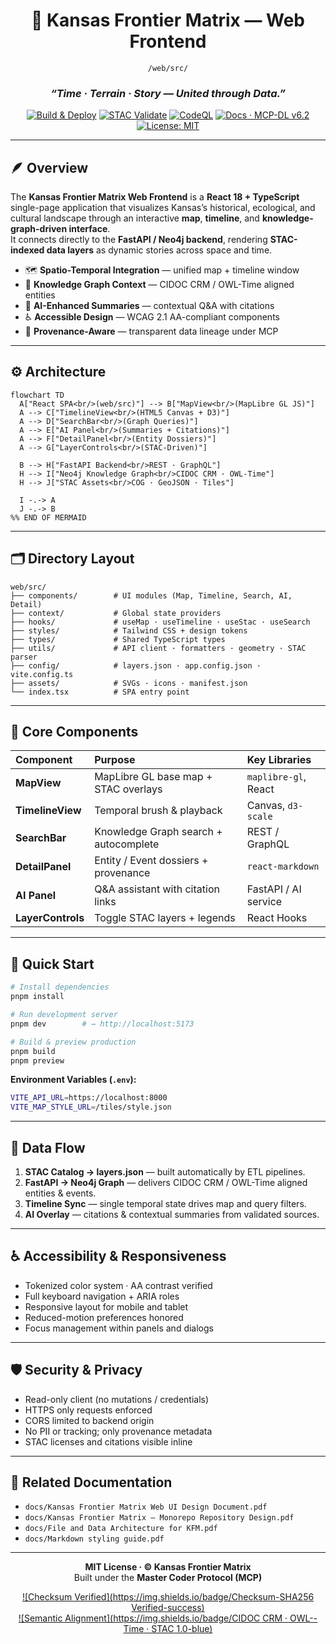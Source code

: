<div align="center">

# 🧭 Kansas Frontier Matrix — **Web Frontend**  
`/web/src/`

### *“Time · Terrain · Story — United through Data.”*

[![Build & Deploy](https://img.shields.io/github/actions/workflow/status/bartytime4life/Kansas-Frontier-Matrix/site.yml?label=Build%20%26%20Deploy)](../../../.github/workflows/site.yml)
[![STAC Validate](https://img.shields.io/badge/STAC-validate-blue)](../../../.github/workflows/stac-validate.yml)
[![CodeQL](https://img.shields.io/github/actions/workflow/status/bartytime4life/Kansas-Frontier-Matrix/codeql.yml?label=CodeQL)](../../../.github/workflows/codeql.yml)
[![Docs · MCP-DL v6.2](https://img.shields.io/badge/Docs-MCP--DL%20v6.2-green)](../../../docs/)
[![License: MIT](https://img.shields.io/badge/License-MIT-blue.svg)](../../../LICENSE)

</div>

---

## 🪶 Overview

The **Kansas Frontier Matrix Web Frontend** is a **React 18 + TypeScript** single-page application that visualizes Kansas’s historical, ecological, and cultural landscape through an interactive **map**, **timeline**, and **knowledge-graph-driven interface**.  
It connects directly to the **FastAPI / Neo4j backend**, rendering **STAC-indexed data layers** as dynamic stories across space and time.

- 🗺 **Spatio-Temporal Integration** — unified map + timeline window  
- 🧭 **Knowledge Graph Context** — CIDOC CRM / OWL-Time aligned entities  
- 🧠 **AI-Enhanced Summaries** — contextual Q&A with citations  
- ♿ **Accessible Design** — WCAG 2.1 AA-compliant components  
- 🔄 **Provenance-Aware** — transparent data lineage under MCP

---

## ⚙️ Architecture

```mermaid
flowchart TD
  A["React SPA<br/>(web/src)"] --> B["MapView<br/>(MapLibre GL JS)"]
  A --> C["TimelineView<br/>(HTML5 Canvas + D3)"]
  A --> D["SearchBar<br/>(Graph Queries)"]
  A --> E["AI Panel<br/>(Summaries + Citations)"]
  A --> F["DetailPanel<br/>(Entity Dossiers)"]
  A --> G["LayerControls<br/>(STAC-Driven)"]

  B --> H["FastAPI Backend<br/>REST · GraphQL"]
  H --> I["Neo4j Knowledge Graph<br/>CIDOC CRM · OWL-Time"]
  H --> J["STAC Assets<br/>COG · GeoJSON · Tiles"]

  I -.-> A
  J -.-> B
%% END OF MERMAID
```

---

## 🗂 Directory Layout

```text
web/src/
├── components/        # UI modules (Map, Timeline, Search, AI, Detail)
├── context/           # Global state providers
├── hooks/             # useMap · useTimeline · useStac · useSearch
├── styles/            # Tailwind CSS + design tokens
├── types/             # Shared TypeScript types
├── utils/             # API client · formatters · geometry · STAC parser
├── config/            # layers.json · app.config.json · vite.config.ts
├── assets/            # SVGs · icons · manifest.json
└── index.tsx          # SPA entry point
```

---

## 🧩 Core Components

| Component | Purpose | Key Libraries |
|:-----------|:---------|:---------------|
| **MapView** | MapLibre GL base map + STAC overlays | `maplibre-gl`, React |
| **TimelineView** | Temporal brush & playback | Canvas, `d3-scale` |
| **SearchBar** | Knowledge Graph search + autocomplete | REST / GraphQL |
| **DetailPanel** | Entity / Event dossiers + provenance | `react-markdown` |
| **AI Panel** | Q&A assistant with citation links | FastAPI / AI service |
| **LayerControls** | Toggle STAC layers + legends | React Hooks |

---

## 🚀 Quick Start

```bash
# Install dependencies
pnpm install

# Run development server
pnpm dev        # → http://localhost:5173

# Build & preview production
pnpm build
pnpm preview
```

**Environment Variables (`.env`):**

```bash
VITE_API_URL=https://localhost:8000
VITE_MAP_STYLE_URL=/tiles/style.json
```

---

## 🧠 Data Flow

1. **STAC Catalog → layers.json** — built automatically by ETL pipelines.  
2. **FastAPI → Neo4j Graph** — delivers CIDOC CRM / OWL-Time aligned entities & events.  
3. **Timeline Sync** — single temporal state drives map and query filters.  
4. **AI Overlay** — citations & contextual summaries from validated sources.

---

## ♿ Accessibility & Responsiveness

- Tokenized color system · AA contrast verified  
- Full keyboard navigation + ARIA roles  
- Responsive layout for mobile and tablet  
- Reduced-motion preferences honored  
- Focus management within panels and dialogs  

---

## 🛡 Security & Privacy

- Read-only client (no mutations / credentials)  
- HTTPS only requests enforced  
- CORS limited to backend origin  
- No PII or tracking; only provenance metadata  
- STAC licenses and citations visible inline  

---

## 🔗 Related Documentation

- `docs/Kansas Frontier Matrix Web UI Design Document.pdf`  
- `docs/Kansas Frontier Matrix – Monorepo Repository Design.pdf`  
- `docs/File and Data Architecture for KFM.pdf`  
- `docs/Markdown styling guide.pdf`  

---

<div align="center">

**MIT License · © Kansas Frontier Matrix**  
Built under the **Master Coder Protocol (MCP)**  

[![Checksum Verified](https://img.shields.io/badge/Checksum-SHA256 Verified-success)]()  
[![Semantic Alignment](https://img.shields.io/badge/CIDOC CRM · OWL--Time · STAC 1.0-blue)]()

</div>